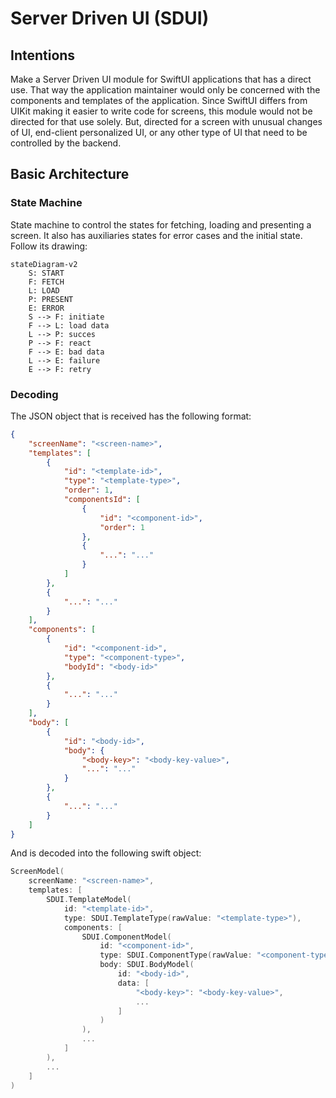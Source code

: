 # Server Driven UI (SDUI)

## Intentions

Make a Server Driven UI module for SwiftUI applications that has a direct use. That way the application maintainer would only be concerned with the components and templates of the application.
Since SwiftUI differs from UIKit making it easier to write code for screens, this module would not be directed for that use solely. But, directed for a screen with unusual changes of UI, end-client personalized UI, or any other type of UI that need to be controlled by the backend.

## Basic Architecture

### State Machine

State machine to control the states for fetching, loading and presenting a screen. It also has auxiliaries states for error cases and the initial state. Follow its drawing:

```mermaid
stateDiagram-v2
    S: START
    F: FETCH
    L: LOAD
    P: PRESENT
    E: ERROR
    S --> F: initiate
    F --> L: load data
    L --> P: succes
    P --> F: react
    F --> E: bad data
    L --> E: failure
    E --> F: retry
```

### Decoding

The JSON object that is received has the following format:

```json
{
    "screenName": "<screen-name>",
    "templates": [
        {
            "id": "<template-id>",
            "type": "<template-type>",
            "order": 1,
            "componentsId": [
                {
                    "id": "<component-id>",
                    "order": 1
                },
                {
                    "...": "..."
                }
            ]
        },
        {
            "...": "..."
        }
    ],
    "components": [
        {
            "id": "<component-id>",
            "type": "<component-type>",
            "bodyId": "<body-id>"
        },
        {
            "...": "..."
        }
    ],
    "body": [
        {
            "id": "<body-id>",
            "body": {
                "<body-key>": "<body-key-value>",
                "...": "..." 
            }
        },
        {
            "...": "..."
        }
    ]
}
```

And is decoded into the following swift object:

```swift
ScreenModel(
    screenName: "<screen-name>",
    templates: [
        SDUI.TemplateModel(
            id: "<template-id>",
            type: SDUI.TemplateType(rawValue: "<template-type>"),
            components: [
                SDUI.ComponentModel(
                    id: "<component-id>",
                    type: SDUI.ComponentType(rawValue: "<component-type>"),
                    body: SDUI.BodyModel(
                        id: "<body-id>",
                        data: [
                            "<body-key>": "<body-key-value>",
                            ...
                        ]
                    )
                ),
                ...
            ]
        ),
        ...
    ]
) 
```

